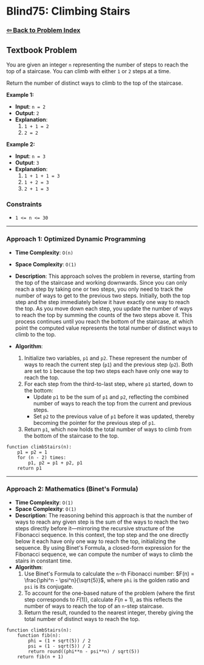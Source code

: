 # Blind75: Climbing Stairs

### [⇦ Back to Problem Index](../../index.md)

## Textbook Problem

You are given an integer `n` representing the number of steps to reach the top of a staircase. You can climb with either `1` or `2` steps at a time.

Return the number of distinct ways to climb to the top of the staircase.

**Example 1:**

-   **Input**: `n = 2`
-   **Output**: `2`
-   **Explanation**:
    1.  `1 + 1 = 2`
    2.  `2 = 2`

**Example 2:**

-   **Input**: `n = 3`
-   **Output**: `3`
-   **Explanation**:
    1.  `1 + 1 + 1 = 3`
    2.  `1 + 2 = 3`
    3.  `2 + 1 = 3`

### Constraints

-   `1 <= n <= 30`

---

### Approach 1: Optimized Dynamic Programming

-   **Time Complexity**: `O(n)`
-   **Space Complexity**: `O(1)`
-   **Description**: This approach solves the problem in reverse, starting from the top of the staircase and working downwards. Since you can only reach a step by taking one or two steps, you only need to track the number of ways to get to the previous two steps. Initially, both the top step and the step immediately below it have exactly one way to reach the top. As you move down each step, you update the number of ways to reach the top by summing the counts of the two steps above it. This process continues until you reach the bottom of the staircase, at which point the computed value represents the total number of distinct ways to climb to the top.
-   **Algorithm**:

    1. Initialize two variables, `p1` and `p2`. These represent the number of ways to reach the current step (`p1`) and the previous step (`p2`). Both are set to `1` because the top two steps each have only one way to reach the top.
    2. For each step from the third-to-last step, where `p1` started, down to the bottom:
        - Update `p1` to be the sum of `p1` and `p2`, reflecting the combined number of ways to reach the top from the current and previous steps.
        - Set `p2` to the previous value of `p1` before it was updated, thereby becoming the pointer for the previous step of `p1`.
    3. Return `p1`, which now holds the total number of ways to climb from the bottom of the staircase to the top.

```pseudo
function climbStairs(n):
    p1 = p2 = 1
    for (n - 2) times:
        p1, p2 = p1 + p2, p1
    return p1
```

---

### Approach 2: Mathematics (Binet's Formula)

-   **Time Complexity**: `O(1)`
-   **Space Complexity**: `O(1)`
-   **Description**: The reasoning behind this approach is that the number of ways to reach any given step is the sum of the ways to reach the two steps directly before it—mirroring the recursive structure of the Fibonacci sequence. In this context, the top step and the one directly below it each have only one way to reach the top, initializing the sequence. By using Binet's Formula, a closed-form expression for the Fibonacci sequence, we can compute the number of ways to climb the stairs in constant time.
-   **Algorithm**:
    1. Use Binet's Formula to calculate the `n`-th Fibonacci number: $`F(n) = \frac{\phi^n - \psi^n}{\sqrt{5}}`$, where `phi` is the golden ratio and `psi` is its conjugate.
    2. To account for the one-based nature of the problem (where the first step corresponds to $`F(1)`$), calculate $`F(n + 1)`$, as this reflects the number of ways to reach the top of an `n`-step staircase.
    3. Return the result, rounded to the nearest integer, thereby giving the total number of distinct ways to reach the top.

```pseudo
function climbStairs(n):
    function fib(n):
        phi = (1 + sqrt(5)) / 2
        psi = (1 - sqrt(5)) / 2
        return round((phi**n - psi**n) / sqrt(5))
    return fib(n + 1)
```
